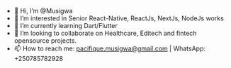 - 👋 Hi, I’m @Musigwa
- 👀 I’m interested in Senior React-Native, ReactJs, NextJs, NodeJs works
- 🌱 I’m currently learning Dart/Flutter
- 💞️ I’m looking to collaborate on Healthcare, Editech and fintech opensource projects.
- 📫 How to reach me: pacifique.musigwa@gmail.com | WhatsApp: +250785782928

<!---
Musigwa/Musigwa is a ✨ special ✨ repository because its `README.md` (this file) appears on your GitHub profile.
You can click the Preview link to take a look at your changes.
--->
